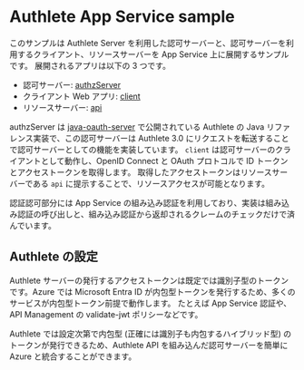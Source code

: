# Authlete App Service sample

このサンプルは Authlete Server を利用した認可サーバーと、認可サーバーを利用するクライアント、リソースサーバーを App Service 上に展開するサンプルです。
展開されるアプリは以下の 3 つです。

- 認可サーバー: [authzServer](src/java-oauth-server/)
- クライアント Web アプリ: [client](src/client/)
- リソースサーバー: [api](src/api/)

authzServer は [java-oauth-server](https://github.com/authlete/java-oauth-server) で公開されている Authlete の Java リファレンス実装で、この認可サーバーは Authlete 3.0 にリクエストを転送することで認可サーバーとしての機能を実装しています。
`client` は認可サーバーのクライアントとして動作し、OpenID Connect と OAuth プロトコルで ID トークンとアクセストークンを取得します。
取得したアクセストークンはリソースサーバーである `api` に提示することで、リソースアクセスが可能となります。

認証認可部分には App Service の組み込み認証を利用しており、実装は組み込み認証の呼び出しと、組み込み認証から返却されるクレームのチェックだけで済んでいます。

## Authlete の設定

Authlete サーバーの発行するアクセストークンは既定では識別子型のトークンです。Azure では Microsoft Entra ID が内包型トークンを発行するため、多くのサービスが内包型トークン前提で動作します。
たとえば App Service 認証や、API Management の validate-jwt ポリシーなどです。

Authlete では設定次第で内包型 (正確には識別子も内包するハイブリッド型) のトークンが発行できるため、Authlete API を組み込んだ認可サーバーを簡単に Azure と統合することができます。
